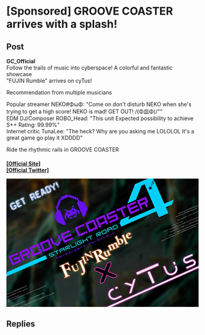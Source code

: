 # [Sponsored] GROOVE COASTER arrives with a splash!
## Post
**GC_Official**<br>
Follow the trails of music into cyberspace! A colorful and fantastic showcase<br>
"FUJIN Rumble" arrives on cyTus!

Recommendation from multiple musicians

Popular streamer NEKO\#ΦωΦ: "Come on don't disturb NEKO when she's trying to get a high score! NEKO is mad! GET OUT! /(Φ皿Φ)/""<br>
EDM DJ/Composer ROBO\_Head: "This unit  Expected possibility to achieve S++ Rating: 99.99%"<br>
Internet critic TunaLee: "The heck? Why are you asking me LOLOLOL It's a great game go play it XDDDD"

Ride the rhythmic rails in GROOVE COASTER<br>
　<br>
[**[Official Site]**](http://groovecoaster.jp/)<br>
[**[Official Twitter]**](https://twitter.com/groove\_coaster)

![o7801.png](./attachments/o7801.png)
## Replies

